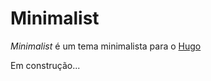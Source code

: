 # Minimalist

*Minimalist* é um tema minimalista para o [Hugo](https://gohugo.io/)

Em construção...